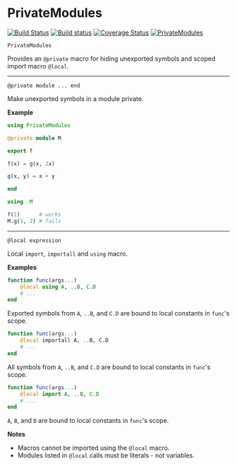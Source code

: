 <!-- Generated by Docile.jl -->

# PrivateModules

[![Build Status](https://travis-ci.org/MichaelHatherly/PrivateModules.jl.svg?branch=master)](https://travis-ci.org/MichaelHatherly/PrivateModules.jl) [![Build status](https://ci.appveyor.com/api/projects/status/4w78oghp9pdqtguy?svg=true)](https://ci.appveyor.com/project/MichaelHatherly/privatemodules-jl) [![Coverage Status](http://codecov.io/github/MichaelHatherly/PrivateModules.jl/coverage.svg?branch=master)](http://codecov.io/github/MichaelHatherly/PrivateModules.jl?branch=master) [![PrivateModules](http://pkg.julialang.org/badges/PrivateModules_0.4.svg)](http://pkg.julialang.org/?pkg=PrivateModules)

<a name="Main.PrivateModules"></a>

```
PrivateModules
```

Provides an `@private` macro for hiding unexported symbols and scoped import macro `@local`.

<hr/>

<a name="PrivateModules.@private"></a>

```
@private module ... end
```

Make unexported symbols in a module private.

**Example**

```julia
using PrivateModules

@private module M

export f

f(x) = g(x, 2x)

g(x, y) = x + y

end

using .M

f(1)      # works
M.g(1, 2) # fails
```

<hr/>

<a name="PrivateModules.@local"></a>

```
@local expression
```

Local `import`, `importall` and `using` macro.

**Examples**

```julia
function func(args...)
    @local using A, ..B, C.D
    # ...
end
```

Exported symbols from `A`, `..B`, and `C.D` are bound to local constants in `func`'s scope.

```julia
function func(args...)
    @local importall A, ..B, C.D
    # ...
end
```

All symbols from `A`, `..B`, and `C.D` are bound to local constants in `func`'s scope.

```julia
function func(args...)
    @local import A, ..B, C.D
    # ...
end
```

`A`, `B`, and `D` are bound to local constants in `func`'s scope.

**Notes**

  * Macros cannot be imported using the `@local` macro.
  * Modules listed in `@local` calls must be literals - not variables.
